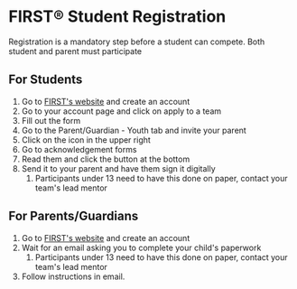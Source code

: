 # FIRST®  Student Registration

Registration is a mandatory step before a student can compete. Both student and parent must participate

## For Students
1. Go to [FIRST's website](https://firstinspires.org) and create an account
2. Go to your account page and click on apply to a team
3. Fill out the form
4. Go to the Parent/Guardian - Youth tab and invite your parent
5. Click on the icon in the upper right
6. Go to acknowledgement forms
7. Read them and click the button at the bottom
8. Send it to your parent and have them sign it digitally
   1. Participants under 13 need to have this done on paper, contact your team's lead mentor

## For Parents/Guardians
1. Go to [FIRST's website](https://firstinspires.org) and create an account
2. Wait for an email asking you to complete your child's paperwork
   1. Participants under 13 need to have this done on paper, contact your team's lead mentor
3. Follow instructions in email.